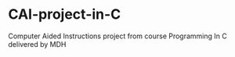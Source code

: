 # CAI-project-in-C
Computer Aided Instructions project from course Programming In C delivered by MDH
